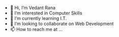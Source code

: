 - 👋 Hi, I’m Vedant Rana
- 👀 I’m interested in Computer Skills
- 🌱 I’m currently learning I.T.
- 💞️ I’m looking to collaborate on Web Development 
- 📫 How to reach me at ...

<!---
VR-007/VR-007 is a ✨ special ✨ repository because its `README.md` (this file) appears on your GitHub profile.
You can click the Preview link to take a look at your changes.
--->

